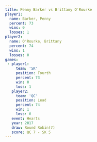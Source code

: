 ```yaml
---
title: Penny Barker vs Brittany O'Rourke
player1:                  
  name: Barker, Penny     
  percent: 73             
  wins: 0                 
  losses: 1               
player2:                  
  name: O'Rourke, Brittany
  percent: 74             
  wins: 1                 
  losses: 0               
games:
 - player1:          
     team: 'SK'      
     position: Fourth
     percent: 73     
     win: 0          
     loss: 1         
   player2:        
     team: 'QC'    
     position: Lead
     percent: 74   
     win: 1        
     loss: 0       
   event: Hearts       
   year: 2017          
   draw: Round Robin(7)
   score: QC 7 - SK 5  
---
```

